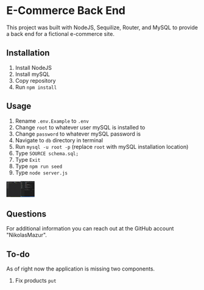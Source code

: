 # E-Commerce Back End
This project was built with NodeJS, Sequilize, Router, and MySQL to provide a back end for a fictional e-commerce site.
## Installation
1. Install NodeJS
2. Install mySQL
3. Copy repository
4. Run `npm install`

## Usage
1. Rename `.env.Example` to `.env`
2. Change `root` to whatever user mySQL is installed to
3. Change `password` to whatever mySQL password is
4. Navigate to `db` directory in terminal
5. Run `mysql -u root -p` (replace `root` with mySQL installation location)
6. Type `SOURCE schema.sql;`
7. Type `Exit`
8. Type `npm run seed`
9. Type `node server.js`

![](./assets/e-commerce_backend.gif)

## Questions
For additional information you can reach out at the GitHub account "NikolasMazur".

## To-do
As of right now the application is missing two components.
1. Fix products `put`